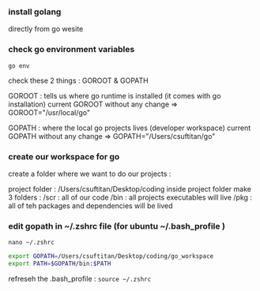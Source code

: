 ### install golang
directly from go wesite

### check go environment variables

`go env`

check these 2 things : GOROOT & GOPATH

GOROOT : tells us where go runtime is installed (it comes with go installation)
current GOROOT without any change  =>  GOROOT="/usr/local/go"


GOPATH : where the local go projects lives (developer workspace)
current GOPATH without any change  =>  GOPATH="/Users/csuftitan/go"


### create our workspace for go

create a folder where we want to do our projects : 

project folder : /Users/csuftitan/Desktop/coding
inside project folder make 3 folders :
    /scr : all of our code
    /bin : all projects executables will live
    /pkg : all of teh packages and dependencies will be lived


### edit gopath in ~/.zshrc file  (for ubuntu ~/.bash_profile )

`nano ~/.zshrc`

 ```bash
export GOPATH=/Users/csuftitan/Desktop/coding/go_workspace
export PATH=$GOPATH/bin:$PATH
 ```

refreseh the .bash_profile : `source ~/.zshrc`